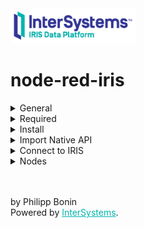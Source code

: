 
<img src="/src/InterSystemsLogo.png" width = "200">
<h1>node-red-iris</h1>
<details>
    <summary>General</summary>
    <p>
       An Interface for Node-Red to <a href = 'https://www.intersystems.com/data-platform/'>InterSystems IRIS Data Platform</a>. 
    </p>
</details>

<details>
    <summary>Required</summary>
    <p>
        <ul>
            <li><a href="https://docs.intersystems.com/irislatest/csp/docbook/DocBook.UI.Page.cls?KEY=PAGE_nodejs_native">Native API</a> installed in Node-Red.</li>
            <li><b>Node.IRISInterface</b> (v 1.0) class installed in IRIS and mapped to Namespace     <b>%ALL</b>.</li>
        </ul>
    </p>
</details>

<details>
    <summary>Install</summary>
    <p>
       Either use the <i>Node-RED Menu - Manage Palette - Install</i>, or run the following command in your Node-RED user directory - typically <code>~/.node-red</code>

```shell
npm i node-red-iris
``` 
    
</p>
</details>

<details>
    <summary>Import Native API</summary>
    <p>
        In <code>.node-red\settings.js</code> add Module in <code>functionGlobalContext</code>!
        
<pre>
functionGlobalContext: {
    iris:require('C:/InterSystems/IRIS/dev/nodejs/intersystems-iris-native')
}
</pre>
</p>
</details>

<details>  
    <summary>Connect to IRIS</summary>
    <p>
        Set connection properties via the node properties. The Node will build a connection when you deploy and will hold that connection up until you redeploy or disconnect manually.
    </p>
        <img src = "/src/NodeProps.png">
</details>

<details>
    <summary>Nodes</summary>
    <p>
        <ul>
            <li><b>IRIS</b>: A Node for executing SQL-Statements in IRIS.</li>
            <li><b>IRIS_CREATE</b>: Creates a class in IRIS.</li>
            <li><b>IRIS_DELETE_CLASS</b>: Deletes a class in IRIS.</li>
            <li><b>IRIS_INSERT</b>: A Node for only SQL-INSERT-Statements. Can also generate the class, if it does not already exists, based on the statement.</li>
            <li><b>IRIS_OO</b>: Can insert a hierarchical JSON-Object.</li>
        </ul>
    </p>
    <img src = "/src/NodesOverview.png">

<p> See Node description for futher informations.</p>
</details>

<br>
<br>
<p >by Philipp Bonin<br>Powered by <a href= "https://www.intersystems.com/" style="color: #00b4ae">InterSystems</a>.</p>
